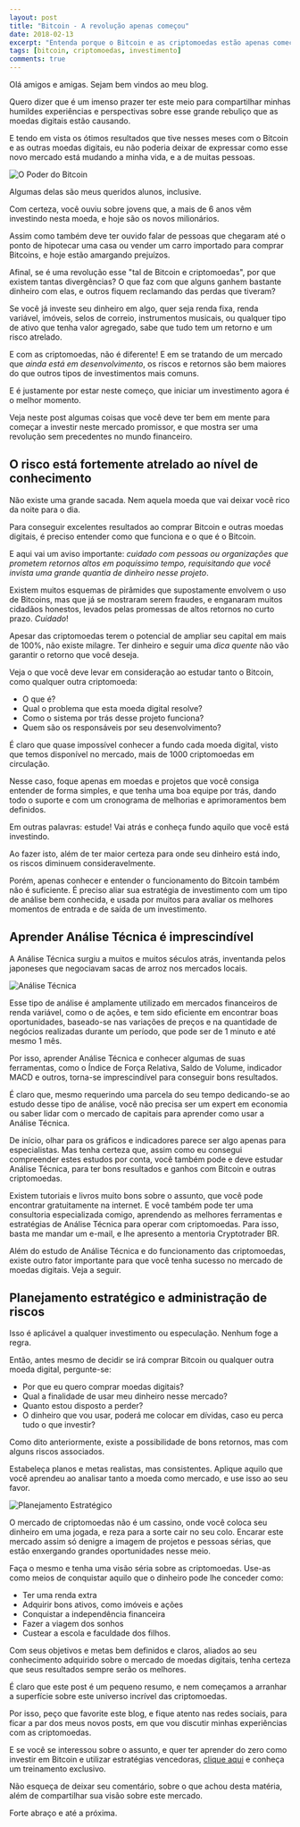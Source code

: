 ```yaml
---
layout: post
title: "Bitcoin - A revolução apenas começou"
date: 2018-02-13
excerpt: "Entenda porque o Bitcoin e as criptomoedas estão apenas começando uma grande revolução no mercado financeiro, e como você pode lucrar com isso."
tags: [bitcoin, criptomoedas, investimento]
comments: true
---
```


Olá amigos e amigas. Sejam bem vindos ao meu blog. 

Quero dizer que é um imenso prazer ter este meio para compartilhar minhas humildes experiências e perspectivas sobre esse grande rebuliço que as moedas digitais estão causando.

E tendo em vista os ótimos resultados que tive nesses meses com o Bitcoin e as outras moedas digitais, eu não poderia deixar de expressar como esse novo mercado está mudando a minha vida, e a de muitas pessoas.

![O Poder do Bitcoin](/assets/img/post01/photo01.jpg)

Algumas delas são meus queridos alunos, inclusive.

Com certeza, você ouviu sobre jovens que, a mais de 6 anos vêm investindo nesta moeda, e hoje são os novos milionários.

Assim como também deve ter ouvido falar de pessoas que chegaram até o ponto de hipotecar uma casa ou vender um carro importado para comprar Bitcoins, e hoje estão amargando prejuízos.

Afinal, se é uma revolução esse "tal de Bitcoin e criptomoedas", por que existem tantas divergências? O que faz com que alguns ganhem bastante dinheiro com elas, e outros fiquem reclamando das perdas que tiveram?

Se você já investe seu dinheiro em algo, quer seja renda fixa, renda variável, imóveis, selos de correio, instrumentos musicais, ou qualquer tipo de ativo que tenha valor agregado, sabe que tudo tem um retorno e um risco atrelado.

E com as criptomoedas, não é diferente! E em se tratando de um mercado que *ainda está em desenvolvimento*, os riscos e retornos são bem maiores do que outros tipos de investimentos mais comuns.

E é justamente por estar neste começo, que iniciar um investimento agora é o melhor momento.

Veja neste post algumas coisas que você deve ter bem em mente para começar a investir neste mercado promissor, e que mostra ser uma revolução sem precedentes no mundo financeiro.


## O risco está fortemente atrelado ao nível de conhecimento

Não existe uma grande sacada. Nem aquela moeda que vai deixar você rico da noite para o dia.

Para conseguir excelentes resultados ao comprar Bitcoin e outras moedas digitais, é preciso entender como que funciona e o que é o Bitcoin.

E aqui vai um aviso importante: *cuidado com pessoas ou organizações que prometem retornos altos em poquíssimo tempo, requisitando que você invista uma grande quantia de dinheiro nesse projeto*.

Existem muitos esquemas de pirâmides que supostamente envolvem o uso de Bitcoins, mas que já se mostraram serem fraudes, e enganaram muitos cidadãos honestos, levados pelas promessas de altos retornos no curto prazo. *Cuidado*!

Apesar das criptomoedas terem o potencial de ampliar seu capital em mais de 100%, não existe milagre. Ter dinheiro e seguir uma *dica quente* não vão garantir o retorno que você deseja.

Veja o que você deve levar em consideração ao estudar tanto o Bitcoin, como qualquer outra criptomoeda:

* O que é?
* Qual o problema que esta moeda digital resolve?
* Como o sistema por trás desse projeto funciona?
* Quem são os responsáveis por seu desenvolvimento?

É claro que quase impossível conhecer a fundo cada moeda digital, visto que temos disponível no mercado, mais de 1000 criptomoedas em circulação.

Nesse caso, foque apenas em moedas e projetos que você consiga entender de forma simples, e que tenha uma boa equipe por trás, dando todo o suporte e com um cronograma de melhorias e aprimoramentos bem definidos. 

Em outras palavras: estude! Vai atrás e conheça fundo aquilo que você está investindo. 

Ao fazer isto, além de ter maior certeza para onde seu dinheiro está indo, os riscos diminuem consideravelmente.

Porém, apenas conhecer e entender o funcionamento do Bitcoin também não é suficiente. É preciso aliar sua estratégia de investimento com um tipo de análise bem conhecida, e usada por muitos para avaliar os melhores momentos de entrada e de saída de um investimento.

## Aprender Análise Técnica é imprescindível

A Análise Técnica surgiu a muitos e muitos séculos atrás, inventanda pelos japoneses que negociavam sacas de arroz nos mercados locais.

![Análise Técnica](/assets/img/post01/photo02.jpg)

Esse tipo de análise é amplamente utilizado em mercados financeiros de renda variável, como o de ações, e tem sido eficiente em encontrar boas oportunidades, baseado-se nas variações de preços e na quantidade de negócios realizadas durante um período, que pode ser de 1 minuto e até mesmo 1 mês.

Por isso, aprender Análise Técnica e conhecer algumas de suas ferramentas, como o Índice de Força Relativa, Saldo de Volume, indicador MACD e outros, torna-se imprescindível para conseguir bons resultados.

É claro que, mesmo requerindo uma parcela do seu tempo dedicando-se ao estudo desse tipo de análise, você não precisa ser um expert em economia ou saber lidar com o mercado de capitais para aprender como usar a Análise Técnica.

De início, olhar para os gráficos e indicadores parece ser algo apenas para especialistas. Mas tenha certeza que, assim como eu consegui compreender estes estudos por conta, você também pode e deve estudar Análise Técnica, para ter bons resultados e ganhos com Bitcoin e outras criptomoedas.

Existem tutoriais e livros muito bons sobre o assunto, que você pode encontrar gratuitamente na internet. E você também pode ter uma consultoria especializada comigo, aprendendo as melhores ferramentas e estratégias de Análise Técnica para operar com criptomoedas. Para isso, basta me mandar um e-mail, e lhe apresento a mentoria Cryptotrader BR.

Além do estudo de Análise Técnica e do funcionamento das criptomoedas, existe outro fator importante para que você tenha sucesso no mercado de moedas digitais. Veja a seguir.

## Planejamento estratégico e administração de riscos

Isso é aplicável a qualquer investimento ou especulação. Nenhum foge a regra.

Então, antes mesmo de decidir se irá comprar Bitcoin ou qualquer outra moeda digital, pergunte-se:

* Por que eu quero comprar moedas digitais?
* Qual a finalidade de usar meu dinheiro nesse mercado?
* Quanto estou disposto a perder?
* O dinheiro que vou usar, poderá me colocar em dívidas, caso eu perca tudo o que investir?

Como dito anteriormente, existe a possibilidade de bons retornos, mas com alguns riscos associados.

Estabeleça planos e metas realistas, mas consistentes. Aplique aquilo que você aprendeu ao analisar tanto a moeda como mercado, e use isso ao seu favor.

![Planejamento Estratégico](/assets/img/post01/photo03.png)

O mercado de criptomoedas não é um cassino, onde você coloca seu dinheiro em uma jogada, e reza para a sorte cair no seu colo. Encarar este mercado assim só denigre a imagem de projetos e pessoas sérias, que estão enxergando grandes oportunidades nesse meio.

Faça o mesmo e tenha uma visão séria sobre as criptomoedas. Use-as como meios de conquistar aquilo que o dinheiro pode lhe conceder como:

* Ter uma renda extra
* Adquirir bons ativos, como imóveis e ações
* Conquistar a independência financeira
* Fazer a viagem dos sonhos
* Custear a escola e faculdade dos filhos.

Com seus objetivos e metas bem definidos e claros, aliados ao seu conhecimento adquirido sobre o mercado de moedas digitais, tenha certeza que seus resultados sempre serão os melhores.

É claro que este post é um pequeno resumo, e nem começamos a arranhar a superfície sobre este universo incrível das criptomoedas.

Por isso, peço que favorite este blog, e fique atento nas redes sociais, para ficar a par dos meus novos posts, em que vou discutir minhas experiências com as criptomoedas.

E se você se interessou sobre o assunto, e quer ter aprender do zero como investir em Bitcoin e utilizar estratégias vencedoras, [clique aqui](https://bit.ly/2LUeRbD) e conheça um treinamento exclusivo.

Não esqueça de deixar seu comentário, sobre o que achou desta matéria, além de compartilhar sua visão sobre este mercado.

Forte abraço e até a próxima.